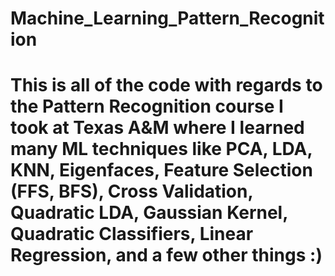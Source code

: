 # Machine_Learning_Pattern_Recognition

# This is all of the code with regards to the Pattern Recognition course I took at Texas A&M where I learned many ML techniques like PCA, LDA, KNN, Eigenfaces, Feature Selection (FFS, BFS), Cross Validation, Quadratic LDA, Gaussian Kernel, Quadratic Classifiers, Linear Regression, and a few other things :)
